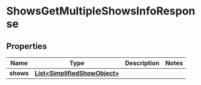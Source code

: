 

# ShowsGetMultipleShowsInfoResponse


## Properties

| Name | Type | Description | Notes |
|------------ | ------------- | ------------- | -------------|
|**shows** | [**List&lt;SimplifiedShowObject&gt;**](SimplifiedShowObject.md) |  |  |



